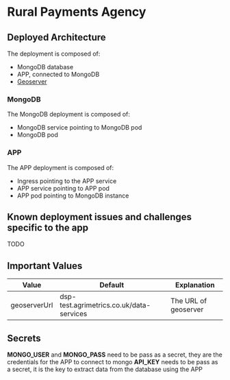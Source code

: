# Rural Payments Agency
## Deployed Architecture
The deployment is composed of:
- MongoDB database
- APP, connected to MongoDB
- [Geoserver](../geoserver/README.md)
### MongoDB
The MongoDB deployment is composed of:
- MongoDB service pointing to MongoDB pod
- MongoDB pod
### APP
The APP deployment is composed of:
- Ingress pointing to the APP service
- APP service pointing to APP pod
- APP pod pointing to MongoDB instance
## Known deployment issues and challenges specific to the app
TODO 
## Important Values 
|  Value | Default  | Explanation  |
|---|---|---|
| geoserverUrl | dsp-test.agrimetrics.co.uk/data-services | The URL of geoserver  |
## Secrets
**MONGO_USER** and **MONGO_PASS** need to be pass as a secret, they are the credentials for the APP to connect to mongo
**API_KEY** needs to be pass as a secret, it is the key to extract data from the database using the APP